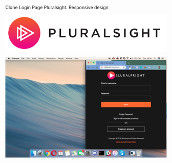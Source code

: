 Clone Login Page Pluralsight. Responsive design


![Screenshot](login_logo.png)

![Screenshot](progressive.png)
